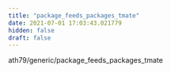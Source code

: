 ```yaml
---
title: "package_feeds_packages_tmate"
date: 2021-07-01 17:03:43.021779
hidden: false
draft: false
---
```


ath79/generic/package_feeds_packages_tmate


